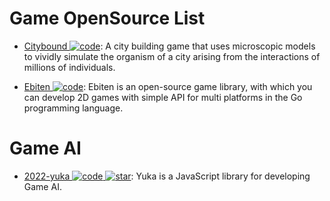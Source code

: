# Game OpenSource List

- [Citybound ![code](https://ng-tech.icu/assets/code.svg)](https://aeplay.org/citybound): A city building game that uses microscopic models to vividly simulate the organism of a city arising from the interactions of millions of individuals.

- [Ebiten ![code](https://ng-tech.icu/assets/code.svg)](https://github.com/hajimehoshi/ebiten): Ebiten is an open-source game library, with which you can develop 2D games with simple API for multi platforms in the Go programming language.

# Game AI

- [2022-yuka ![code](https://ng-tech.icu/assets/code.svg) ![star](https://img.shields.io/github/stars/Mugen87/yuka)](https://github.com/Mugen87/yuka): Yuka is a JavaScript library for developing Game AI.
